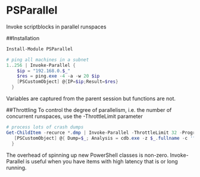 # PSParallel
Invoke scriptblocks in parallel runspaces

##Installation
```PowerShell
Install-Module PSParallel
```

```PowerShell
# ping all machines in a subnet
1..256 | Invoke-Parallel {
    $ip = "192.168.0.$_" 
    $res = ping.exe -4 -a -w 20 $ip
    [PSCustomObject] @{IP=$ip;Result=$res}
  }
```

Variables are captured from the parent session but functions are not.

##Throttling
To control the degree of parallelism, i.e. the number of concurrent runspaces, use the -ThrottleLimit parameter

```PowerShell
# process lots of crash dumps
Get-ChildItem -recurce *.dmp | Invoke-Parallel -ThrottleLimit 32 -ProgressActivity "Processing dumps" {
   [PSCustomObject] @{ Dump=$_; Analysis = cdb.exe -z $_.fullname -c '"!analyze -v;q"'
  }
```

The overhead of spinning up new PowerShell classes is non-zero. Invoke-Parallel is useful when you have items with high latency that is or long running.



